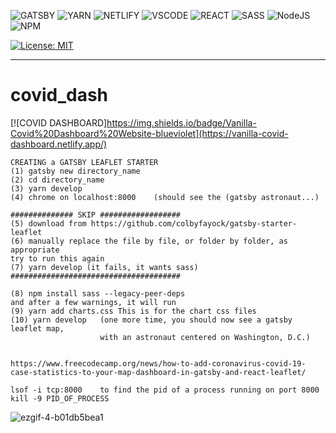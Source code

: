 ![GATSBY](https://img.shields.io/badge/Gatsby-%23663399.svg?style=for-the-badge&logo=gatsby&logoColor=white)
![YARN](https://img.shields.io/badge/yarn-%232C8EBB.svg?style=for-the-badge&logo=yarn&logoColor=white)
![NETLIFY](https://img.shields.io/badge/netlify-%23000000.svg?style=for-the-badge&logo=netlify&logoColor=#00C7B7)
![VSCODE](https://img.shields.io/badge/Visual%20Studio%20Code-0078d7.svg?style=for-the-badge&logo=visual-studio-code&logoColor=white)
![REACT](https://img.shields.io/badge/react-%2320232a.svg?style=for-the-badge&logo=react&logoColor=%2361DAFB)
![SASS](https://img.shields.io/badge/SASS-hotpink.svg?style=for-the-badge&logo=SASS&logoColor=white)
![NodeJS](https://img.shields.io/badge/node.js-6DA55F?style=for-the-badge&logo=node.js&logoColor=white)
![NPM](https://img.shields.io/badge/NPM-%23000000.svg?style=for-the-badge&logo=npm&logoColor=white)

[![License: MIT](https://img.shields.io/badge/License-MIT-yellow.svg)](https://opensource.org/licenses/MIT)

-------------------------------------------------------

# covid_dash

[![COVID DASHBOARD]https://img.shields.io/badge/Vanilla-Covid%20Dashboard%20Website-blueviolet](https://vanilla-covid-dashboard.netlify.app/)

```
CREATING a GATSBY LEAFLET STARTER
(1) gatsby new directory_name
(2) cd directory_name
(3) yarn develop
(4) chrome on localhost:8000    (should see the (gatsby astronaut...)

############## SKIP ##################
(5) download from https://github.com/colbyfayock/gatsby-starter-leaflet
(6) manually replace the file by file, or folder by folder, as appropriate
try to run this again
(7) yarn develop (it fails, it wants sass)
######################################

(8) npm install sass --legacy-peer-deps
and after a few warnings, it will run
(9) yarn add charts.css This is for the chart css files
(10) yarn develop   (one more time, you should now see a gatsby leaflet map, 
                    with an astronaut centered on Washington, D.C.)
                   
                    
https://www.freecodecamp.org/news/how-to-add-coronavirus-covid-19-case-statistics-to-your-map-dashboard-in-gatsby-and-react-leaflet/

lsof -i tcp:8000    to find the pid of a process running on port 8000
kill -9 PID_OF_PROCESS

```
![ezgif-4-b01db5bea1](https://user-images.githubusercontent.com/47013770/162826938-db9196cd-0e8a-48ea-9ac3-8456e6eb0580.gif)
